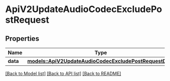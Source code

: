 # ApiV2UpdateAudioCodecExcludePostRequest

## Properties

Name | Type | Description | Notes
------------ | ------------- | ------------- | -------------
**data** | [**models::ApiV2UpdateAudioCodecExcludePostRequestData**](_api_v2_update_audio_codec_exclude_post_request_data.md) |  | 

[[Back to Model list]](../README.md#documentation-for-models) [[Back to API list]](../README.md#documentation-for-api-endpoints) [[Back to README]](../README.md)


